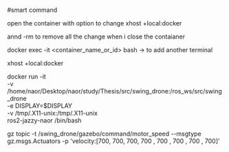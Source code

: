 #smart command 

open the container with option to change 
xhost +local:docker

annd -rm to remove all the change when i close the contaianer

docker exec -it <container_name_or_id> bash -> to add another terminal 

xhost +local:docker

docker run -it \
  -v /home/naor/Desktop/naor/study/Thesis/src/swing_drone:/ros_ws/src/swing_drone \
  -e DISPLAY=$DISPLAY \
  -v /tmp/.X11-unix:/tmp/.X11-unix \
  ros2-jazzy-naor /bin/bash



gz topic -t /swing_drone/gazebo/command/motor_speed --msgtype gz.msgs.Actuators -p 'velocity:[700, 700, 700, 700 , 700 , 700 , 700 , 700]'
